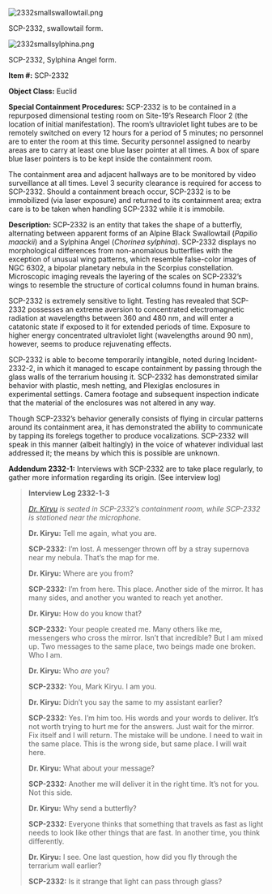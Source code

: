 ![2332smallswallowtail.png](http://scp-wiki.wdfiles.com/local--files/scp-2332/2332smallswallowtail.png)

SCP-2332, swallowtail form.

![2332smallsylphina.png](http://scp-wiki.wdfiles.com/local--files/scp-2332/2332smallsylphina.png)

SCP-2332, Sylphina Angel form.

**Item #:** SCP-2332

**Object Class:** Euclid

**Special Containment Procedures:** SCP-2332 is to be contained in a repurposed dimensional testing room on Site-19’s Research Floor 2 (the location of initial manifestation). The room’s ultraviolet light tubes are to be remotely switched on every 12 hours for a period of 5 minutes; no personnel are to enter the room at this time. Security personnel assigned to nearby areas are to carry at least one blue laser pointer at all times. A box of spare blue laser pointers is to be kept inside the containment room.

The containment area and adjacent hallways are to be monitored by video surveillance at all times. Level 3 security clearance is required for access to SCP-2332. Should a containment breach occur, SCP-2332 is to be immobilized (via laser exposure) and returned to its containment area; extra care is to be taken when handling SCP-2332 while it is immobile.

**Description:** SCP-2332 is an entity that takes the shape of a butterfly, alternating between apparent forms of an Alpine Black Swallowtail (_Papilio maackii_) and a Sylphina Angel (_Chorinea sylphina_). SCP-2332 displays no morphological differences from non-anomalous butterflies with the exception of unusual wing patterns, which resemble false-color images of NGC 6302, a bipolar planetary nebula in the Scorpius constellation. Microscopic imaging reveals the layering of the scales on SCP-2332’s wings to resemble the structure of cortical columns found in human brains.

SCP-2332 is extremely sensitive to light. Testing has revealed that SCP-2332 possesses an extreme aversion to concentrated electromagnetic radiation at wavelengths between 360 and 480 nm, and will enter a catatonic state if exposed to it for extended periods of time. Exposure to higher energy concentrated ultraviolet light (wavelengths around 90 nm), however, seems to produce rejuvenating effects.

SCP-2332 is able to become temporarily intangible, noted during Incident-2332-2, in which it managed to escape containment by passing through the glass walls of the terrarium housing it. SCP-2332 has demonstrated similar behavior with plastic, mesh netting, and Plexiglas enclosures in experimental settings. Camera footage and subsequent inspection indicate that the material of the enclosures was not altered in any way.

Though SCP-2332’s behavior generally consists of flying in circular patterns around its containment area, it has demonstrated the ability to communicate by tapping its forelegs together to produce vocalizations. SCP-2332 will speak in this manner (albeit haltingly) in the voice of whatever individual last addressed it; the means by which this is possible are unknown.

**Addendum 2332-1:** Interviews with SCP-2332 are to take place regularly, to gather more information regarding its origin. (See interview log)

> **Interview Log 2332-1-3**
> 
> _[Dr. Kiryu](/kiryu-labs-hub) is seated in SCP-2332’s containment room, while SCP-2332 is stationed near the microphone._
> 
> **Dr. Kiryu:** Tell me again, what you are.
> 
> **SCP-2332:** I’m lost. A messenger thrown off by a stray supernova near my nebula. That’s the map for me.
> 
> **Dr. Kiryu:** Where are you from?
> 
> **SCP-2332:** I’m from here. This place. Another side of the mirror. It has many sides, and another you wanted to reach yet another.
> 
> **Dr. Kiryu:** How do you know that?
> 
> **SCP-2332:** Your people created me. Many others like me, messengers who cross the mirror. Isn’t that incredible? But I am mixed up. Two messages to the same place, two beings made one broken. Who I am.
> 
> **Dr. Kiryu:** Who _are_ you?
> 
> **SCP-2332:** You, Mark Kiryu. I am you.
> 
> **Dr. Kiryu:** Didn’t you say the same to my assistant earlier?
> 
> **SCP-2332:** Yes. I’m him too. His words and your words to deliver. It’s not worth trying to hurt me for the answers. Just wait for the mirror. Fix itself and I will return. The mistake will be undone. I need to wait in the same place. This is the wrong side, but same place. I will wait here.
> 
> **Dr. Kiryu:** What about your message?
> 
> **SCP-2332:** Another me will deliver it in the right time. It’s not for you. Not this side.
> 
> **Dr. Kiryu:** Why send a butterfly?
> 
> **SCP-2332:** Everyone thinks that something that travels as fast as light needs to look like other things that are fast. In another time, you think differently.
> 
> **Dr. Kiryu:** I see. One last question, how did you fly through the terrarium wall earlier?
> 
> **SCP-2332:** Is it strange that light can pass through glass?